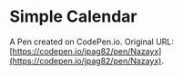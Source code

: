 # Simple Calendar

A Pen created on CodePen.io. Original URL: [https://codepen.io/jpag82/pen/Nazayx](https://codepen.io/jpag82/pen/Nazayx).

